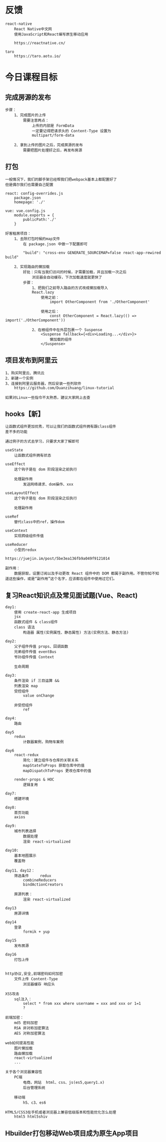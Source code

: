 # 反馈
	react-native
		React Native中文网
		使用JavaScript和React编写原生移动应用

		https://reactnative.cn/

	taro
		https://taro.aotu.io/

# 今日课程目标
	
## 完成房源的发布
	步骤：
		1、完成图片的上传
			需要注意两点：
				上传的内部是 FormData
				一定要记得把请求头的 Content-Type 设置为
				multipart/form-data

		2、拿到上传的图片之后，完成房源的发布
			需要把图片处理好之后，再发布房源

## 打包
	一般情况下，我们的脚手架已经帮我们把webpack基本上都配置好了
	但是偶尔我们也需要自己配置
	
	react: config-overrides.js
		package.json
		homepage: './'

	vue: vue.config.js
		module.exports = {
			publicPath:'./'
		}

	好客租房项目：
		1、去除打包时候的map文件
			在 package.json 中做一下配置即可

			"build": "cross-env GENERATE_SOURCEMAP=false react-app-rewired build"

		2、实现路由的懒加载
			好处：只有当我们访问的时候，才需要加载，并且加载一次之后
				浏览器会自动缓存，下次加载速度就更快了
			步骤：
				1、把我们之前导入路由的方式改成懒加载导入
				React.lazy
					使用之前：
						import OtherComponent from './OtherComponent'

					使用之后：
						const OtherComponent = React.lazy(() => import('./OtherComponent'))

				2、在根组件中在外层包裹一个 Suspense 
					<Suspense fallback={<div>Loading...</div>}>
						懒加载的组件
					</Suspense>

## 项目发布到阿里云
	1、购买阿里云、腾讯云
	2、新建一个实例
	3、连接到阿里云服务器，然后安装一些列软件
		https://github.com/Duanzihuang/linux-tutorial

	如果对Linux一些指令不太熟悉，建议大家网上去查

## hooks【新】
	让函数式组件更加优秀，可以让我们的函数式组件拥有跟class组件
	差不多的功能

	通过例子的方式去学习，只要求大家了解即可

	useState
		让函数式组件拥有状态
		
	useEffect
		这个钩子是在 dom 阶段渲染之前执行

		处理副作用
			发送网络请求、dom操作、xxx

	useLayoutEffect	
		这个钩子是在 dom 阶段渲染之后执行

		处理副作用
		
	useRef
		替代class中的ref，操作dom

	useContext
		实现跨级组件传值		

	useReducer
		小型的redux

	https://juejin.im/post/5be3ea136fb9a049f9121014

	副作用：
		数据获取，设置订阅以及手动更改 React 组件中的 DOM 都属于副作用。不管你知不知道这些操作，或是“副作用”这个名字，应该都在组件中使用过它们。

## 复习React知识点及常见面试题(Vue、React)
	day1:
		使用 create-react-app 生成项目
		jsx
		函数式组件 & class组件
		class 语法
			构造器 属性(实例属性、静态属性) 方法(实例方法、静态方法)

	day2:
		父子组件传值 props、回调函数
		兄弟组件传值 eventBus
		爷孙组件传值 Context

		生命周期

	day3:
		条件渲染 if 三目运算 &&
		列表渲染 map
		受控组件
			value onChange

		非受控组件
			ref

	day4:
		路由

	day5
		redux
			计数器案例，购物车案例			

	day6
		react-redux
			简化：建立组件与仓库的关联关系
			mapStateToProps 获取仓库中的值
			mapDispatchToProps 更改仓库中的值

		render-props & HOC
			逻辑复用

	day7:
		搭建环境

	day8:
		首页功能
		axios

	day9:
		城市列表选择
			数据处理
			渲染 react-virtualized

	day10:
		基本地图展示
		覆盖物

	day11、day12：
		筛选条件	 redux
			combineReducers
			bindActionCreators

		房源列表：
			渲染 react-virtualized

	day13
		房源详情

	day14
		登录
			formik + yup

	day15
		发布房源

	day16
		打包上传
		

	http协议,安全,前端密码如何加密
		文件上传 Content-Type
			浏览器缓存 响应头

	XSS攻击
		sql注入：  
			select * from xxx where username = xxx and xxx or 1=1
			?

	前端加密：
		md5 密码加密
		RSA 非对称加密算法
		AES 对称加密算法

	web如何提高性能
		图片懒加载
		路由懒加载
		react-virtualized
		...

	关于各个浏览器兼容性
		PC端 
			电商，网站  html、css、js(es5,query1.x)
			后台管理系统

		移动端
			h5、c3、es6

	HTML5/CSS3在手机或者浏览器上兼容低级版本和性能优化怎么处理
		html5 html5shiv

## Hbuilder打包移动Web项目成为原生App项目